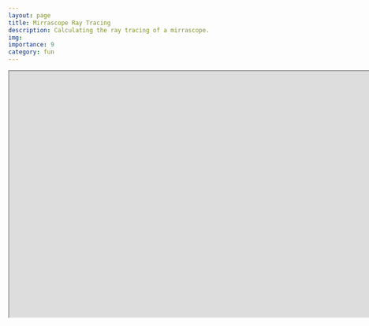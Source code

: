```yaml
---
layout: page
title: Mirrascope Ray Tracing
description: Calculating the ray tracing of a mirrascope.
img:
importance: 9
category: fun
---
```


<iframe
  src="https://github.com/BsaibesT/Microscope_notebook.git"
  width="500%"
  height="500px"
>
</iframe>